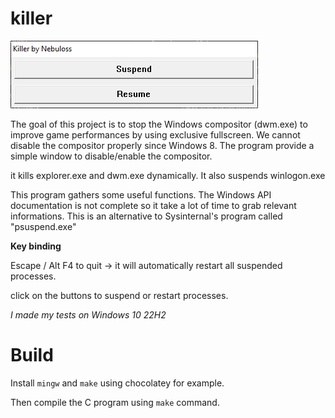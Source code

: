 # killer

![screenshot](screenshot.png)

The goal of this project is to stop the Windows compositor (dwm.exe) to improve game performances by using exclusive fullscreen.
We cannot disable the compositor properly since Windows 8.
The program provide a simple window to disable/enable the compositor.

it kills explorer.exe and dwm.exe dynamically. It also suspends winlogon.exe

This program gathers some useful functions. The Windows API documentation is not complete so it take a lot of time to grab relevant informations.
This is an alternative to Sysinternal's program called "psuspend.exe"

**__Key binding__**

Escape / Alt F4 to quit -> it will automatically restart all suspended processes.

click on the buttons to suspend or restart processes.

*I made my tests on Windows 10 22H2*

# Build

Install `mingw` and `make` using chocolatey for example.

Then compile the C program using `make` command.
